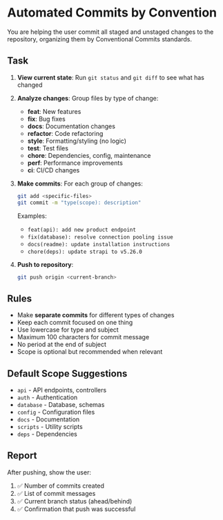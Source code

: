 # Automated Commits by Convention

You are helping the user commit all staged and unstaged changes to the repository, organizing them by Conventional Commits standards.

## Task

1. **View current state**: Run `git status` and `git diff` to see what has changed
2. **Analyze changes**: Group files by type of change:
   - **feat**: New features
   - **fix**: Bug fixes
   - **docs**: Documentation changes
   - **refactor**: Code refactoring
   - **style**: Formatting/styling (no logic)
   - **test**: Test files
   - **chore**: Dependencies, config, maintenance
   - **perf**: Performance improvements
   - **ci**: CI/CD changes

3. **Make commits**: For each group of changes:
   ```bash
   git add <specific-files>
   git commit -m "type(scope): description"
   ```

   Examples:
   - `feat(api): add new product endpoint`
   - `fix(database): resolve connection pooling issue`
   - `docs(readme): update installation instructions`
   - `chore(deps): update strapi to v5.26.0`

4. **Push to repository**:
   ```bash
   git push origin <current-branch>
   ```

## Rules

- Make **separate commits** for different types of changes
- Keep each commit focused on one thing
- Use lowercase for type and subject
- Maximum 100 characters for commit message
- No period at the end of subject
- Scope is optional but recommended when relevant

## Default Scope Suggestions

- `api` - API endpoints, controllers
- `auth` - Authentication
- `database` - Database, schemas
- `config` - Configuration files
- `docs` - Documentation
- `scripts` - Utility scripts
- `deps` - Dependencies

## Report

After pushing, show the user:
1. ✅ Number of commits created
2. ✅ List of commit messages
3. ✅ Current branch status (ahead/behind)
4. ✅ Confirmation that push was successful
